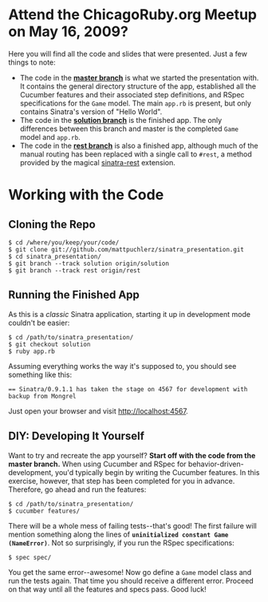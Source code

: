 Attend the ChicagoRuby.org Meetup on May 16, 2009?
==================================================

Here you will find all the code and slides that were presented. Just a few things to note:

- The code in the [**master branch**][master] is what we started the presentation with. It contains the general directory structure of the app, established all the Cucumber features and their associated step definitions, and RSpec specifications for the `Game` model. The main `app.rb` is present, but only contains Sinatra's version of "Hello World".
- The code in the [**solution branch**][solution] is the finished app. The only differences between this branch and master is the completed `Game` model and `app.rb`.
- The code in the [**rest branch**][rest] is also a finished app, although much of the manual routing has been replaced with a single call to `#rest`, a method provided by the magical [sinatra-rest][sinatra-rest] extension.

Working with the Code
=====================

Cloning the Repo
----------------

    $ cd /where/you/keep/your/code/
    $ git clone git://github.com/mattpuchlerz/sinatra_presentation.git
    $ cd sinatra_presentation/
    $ git branch --track solution origin/solution
    $ git branch --track rest origin/rest

Running the Finished App
------------------------

As this is a *classic* Sinatra application, starting it up in development mode couldn't be easier:

    $ cd /path/to/sinatra_presentation/
    $ git checkout solution
    $ ruby app.rb

Assuming everything works the way it's supposed to, you should see something like this:

    == Sinatra/0.9.1.1 has taken the stage on 4567 for development with backup from Mongrel

Just open your browser and visit [http://localhost:4567](http://localhost:4567).

DIY: Developing It Yourself
---------------------------

Want to try and recreate the app yourself? **Start off with the code from the master branch.** When using Cucumber and RSpec for behavior-driven-development, you'd typically begin by writing the Cucumber features. In this exercise, however, that step has been completed for you in advance. Therefore, go ahead and run the features:

    $ cd /path/to/sinatra_presentation/
    $ cucumber features/

There will be a whole mess of failing tests--that's good! The first failure will mention something along the lines of **`uninitialized constant Game (NameError)`**. Not so surprisingly, if you run the RSpec specifications:

    $ spec spec/

You get the same error--awesome! Now go define a `Game` model class and run the tests again. That time you should receive a different error. Proceed on that way until all the features and specs pass. Good luck!



[master]:       http://github.com/mattpuchlerz/sinatra_presentation/tree/master
[solution]:     http://github.com/mattpuchlerz/sinatra_presentation/tree/solution
[rest]:         http://github.com/mattpuchlerz/sinatra_presentation/tree/rest
[sinatra-rest]: http://github.com/blindgaenger/sinatra-rest/